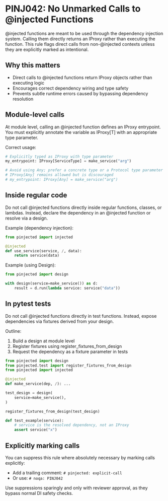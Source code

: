 # PINJ042: No Unmarked Calls to @injected Functions

@injected functions are meant to be used through the dependency injection system. Calling them directly returns an IProxy rather than executing the function. This rule flags direct calls from non-@injected contexts unless they are explicitly marked as intentional.

## Why this matters

- Direct calls to @injected functions return IProxy objects rather than executing logic
- Encourages correct dependency wiring and type safety
- Prevents subtle runtime errors caused by bypassing dependency resolution

## Module-level calls

At module level, calling an @injected function defines an IProxy entrypoint. You must explicitly annotate the variable as IProxy[T] with an appropriate type parameter.

Correct usage:
```python
# Explicitly typed as IProxy with type parameter
my_entrypoint: IProxy[ServiceType] = make_service("arg")

# Avoid using Any; prefer a concrete type or a Protocol type parameter
# IProxy[Any] remains allowed but is discouraged
# my_entrypoint: IProxy[Any] = make_service("arg")
```

## Inside regular code

Do not call @injected functions directly inside regular functions, classes, or lambdas. Instead, declare the dependency in an @injected function or resolve via a design.

Example (dependency injection):
```python
from pinjected import injected

@injected
def use_service(service, /, data):
    return service(data)
```

Example (using Design):
```python
from pinjected import design

with design(service=make_service()) as d:
    result = d.run(lambda service: service("data"))
```

## In pytest tests

Do not call @injected functions directly in test functions. Instead, expose dependencies via fixtures derived from your design.

Outline:
1. Build a design at module level
2. Register fixtures using register_fixtures_from_design
3. Request the dependency as a fixture parameter in tests

```python
from pinjected import design
from pinjected.test import register_fixtures_from_design
from pinjected import injected

@injected
def make_service(dep, /): ...

test_design = design(
    service=make_service(),
)

register_fixtures_from_design(test_design)

def test_example(service):
    # service is the resolved dependency, not an IProxy
    assert service("x")
```

## Explicitly marking calls

You can suppress this rule where absolutely necessary by marking calls explicitly:
- Add a trailing comment: `# pinjected: explicit-call`
- Or use: `# noqa: PINJ042`

Use suppressions sparingly and only with reviewer approval, as they bypass normal DI safety checks.
